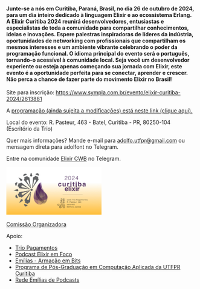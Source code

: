 #### Junte-se a nós em Curitiba, Paraná, Brasil, no dia 26 de outubro de 2024, para um dia inteiro dedicado à linguagem Elixir e ao ecossistema Erlang. A Elixir Curitiba 2024 reunirá desenvolvedores, entusiastas e especialistas de toda a comunidade para compartilhar conhecimentos, ideias e inovações. Espere palestras inspiradoras de líderes da indústria, oportunidades de networking com profissionais que compartilham os mesmos interesses e um ambiente vibrante celebrando o poder da programação funcional. O idioma principal do evento será o português, tornando-o acessível à comunidade local. Seja você um desenvolvedor experiente ou esteja apenas começando sua jornada com Elixir, este evento é a oportunidade perfeita para se conectar, aprender e crescer. Não perca a chance de fazer parte do movimento Elixir no Brasil!

Site para inscrição: <https://www.sympla.com.br/evento/elixir-curitiba-2024/2613881>

A [programação (ainda sujeita a modificações) está neste link (clique aqui).](programacao.md)

<!-- [Chamada de Palestras / Call for Talks](https://bit.ly/3WVraf5) -->

Local do evento: R. Pasteur, 463 - Batel, Curitiba - PR, 80250-104 (Escritório da Trio)

Quer mais informações? Mande e-mail para adolfo.utfpr@gmail.com ou mensagem direta para adolfont no Telegram.

Entre na comunidade [Elixir CWB](https://t.me/elixir_cwb) no Telegram.

<img src="images/Sympla.jpeg" alt="Elixir Curitiba 2024" style="width: 50%;">




<!-- 

<img src="images/Sympla.jpeg" alt="Dados sobre a Elixir Curitiba 2024" style="width: 70%;">

![Data da Elixir Curitiba 2024](https://github.com/user-attachments/assets/6aada0d3-0c0b-4a7e-8095-791929551207)
-->



[Comissão Organizadora](organizacao.md)

Apoio:
- [Trio Pagamentos](https://bit.ly/46Blavj)
- [Podcast Elixir em Foco](https://bit.ly/4clOOpD)
- [Emílias - Armação em Bits](https://bit.ly/46DJa0M)
- [Programa de Pós-Graduação em Computação Aplicada da UTFPR Curitiba](https://bit.ly/4dfARLe)
- [Rede Emílias de Podcasts](https://fronteirases.github.io/redeemilias/)
